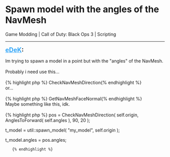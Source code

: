 # Spawn model with the angles of the NavMesh
Game Modding | Call of Duty: Black Ops 3 | Scripting

---
<strong style="font-size: 1.4em;"><span style="text-decoration: underline;text-decoration-color: #34a7f9;"><span style="color:#34a7f9;">eDeK</span></span>:</strong>

<p>Im trying to spawn a model in a point but with the &quot;angles&quot; of the NavMesh.<br /><br />Probably i need use this...<br /><br />{% highlight php %}
CheckNavMeshDirection{% endhighlight %}
<br />or...<br /><br />{% highlight php %}
GetNavMeshFaceNormal{% endhighlight %}
<br />Maybe something like this, idk.<br /><br />{% highlight php %}
pos = CheckNavMeshDirection( self.origin, AnglesToForward( self.angles ), 90, 20 );

t_model = util::spawn_model( "my_model", self.origin );    
     
t_model.angles = pos.angles;

       {% endhighlight %}
</p>
